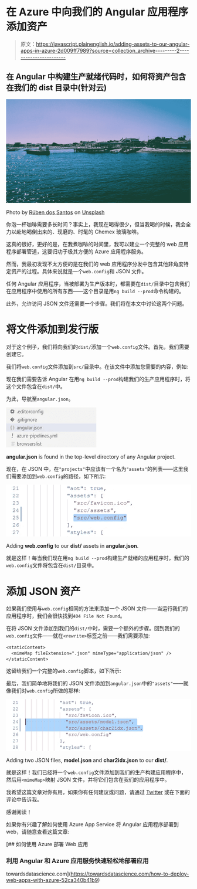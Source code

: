 # 在 Azure 中向我们的 Angular 应用程序添加资产

> 原文：<https://javascript.plainenglish.io/adding-assets-to-our-angular-apps-in-azure-2d009ff7989?source=collection_archive---------2----------------------->

## 在 Angular 中构建生产就绪代码时，如何将资产包含在我们的 dist 目录中(针对云)

![](img/20a58b1e4cac98ddbf961eab3ee51489.png)

Photo by [Rúben dos Santos](https://unsplash.com/@ruben_dossantos?utm_source=medium&utm_medium=referral) on [Unsplash](https://unsplash.com?utm_source=medium&utm_medium=referral)

你泡一杯咖啡需要多长时间？事实上，我现在喝得很少，但当我喝的时候，我会全力以赴地喝倒出来的、现磨的、时髦的 Chemex 玻璃咖啡。

这真的很好，更好的是，在我煮咖啡的时间里，我可以建立一个完整的 web 应用程序部署管道，这要归功于极其方便的 Azure 应用程序服务。

然而，我最初发现不太方便的是在我们的 web 应用程序分发中包含其他非角度特定资产的过程。具体来说就是一个`web.config`和 JSON 文件。

任何 Angular 应用程序，当被部署为生产版本时，都需要在`dist/`目录中包含我们在应用程序中使用的所有东西——这个目录是用`ng build --prod`命令构建的。

此外，允许访问 JSON 文件还需要一个步骤。我们将在本文中讨论这两个问题。

# 将文件添加到发行版

对于这个例子，我们将向我们的`dist/`添加一个`web.config`文件。首先，我们需要创建它。

我们将`web.config`文件添加到`src/`目录中。在该文件中添加您需要的内容，例如:

现在我们需要告诉 Angular 在用`ng build --prod`构建我们的生产应用程序时，将这个文件包含在`dist/`中。

为此，导航至`angular.json`。

![](img/32fadd11d5111c335bd36c59b4bcff03.png)

**angular.json** is found in the top-level directory of any Angular project.

现在，在 JSON 中，在`"projects"`中应该有一个名为`"assets"`的列表——这里我们需要添加到`web.config`的路径，如下所示:

![](img/19ed13c53684b6d623c28de960dc28e6.png)

Adding **web.config** to our **dist/** assets in **angular.json**.

就是这样！每当我们现在用`ng build --prod`构建生产就绪的应用程序时，我们的`web.config`文件将包含在`dist/`目录中。

# 添加 JSON 资产

如果我们使用与`web.config`相同的方法来添加一个 JSON 文件——当运行我们的应用程序时，我们会很快找到`404 File Not Found`。

在将 JSON 文件添加到我们的`dist/`中时，需要一个额外的步骤。回到我们的`web.config`文件——就在`<rewrite>`标签之前——我们需要添加:

```
<staticContent>
  <mimeMap fileExtension=".json" mimeType="application/json" />  </staticContent>
```

这留给我们一个完整的`web.config`脚本，如下所示:

最后，我们简单地将我们的 JSON 文件添加到`angular.json`中的`"assets"`——就像我们对`web.config`所做的那样:

![](img/543e23dc98b84cc35e67d52bf537901b.png)

Adding two JSON files, **model.json** and **char2idx.json** to our **dist/**.

就是这样！我们已经将一个`web.config`文件添加到我们的生产构建应用程序中，然后用`<mimeMap>`映射 JSON 文件，并将它们包含在我们的应用程序中。

我希望这篇文章对你有用，如果你有任何建议或问题，请通过 [Twitter](https://twitter.com/jamescalam) 或在下面的评论中告诉我。

感谢阅读！

如果你有兴趣了解如何使用 Azure App Service 将 Angular 应用程序部署到 web，请随意查看这篇文章:

[](https://towardsdatascience.com/how-to-deploy-web-apps-with-azure-52ca340b41b9) [## 如何使用 Azure 部署 Web 应用

### 利用 Angular 和 Azure 应用服务快速轻松地部署应用

towardsdatascience.com](https://towardsdatascience.com/how-to-deploy-web-apps-with-azure-52ca340b41b9)